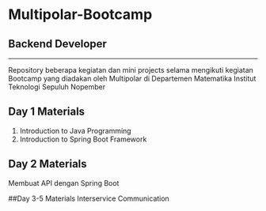 # Multipolar-Bootcamp
## Backend Developer
---

Repository beberapa kegiatan dan mini projects selama mengikuti kegiatan Bootcamp yang diadakan oleh Multipolar di Departemen Matematika Institut Teknologi Sepuluh Nopember

## Day 1 Materials
1. Introduction to Java Programming
2. Introduction to Spring Boot Framework

## Day 2 Materials
Membuat API dengan Spring Boot

##Day 3-5 Materials
Interservice Communication
